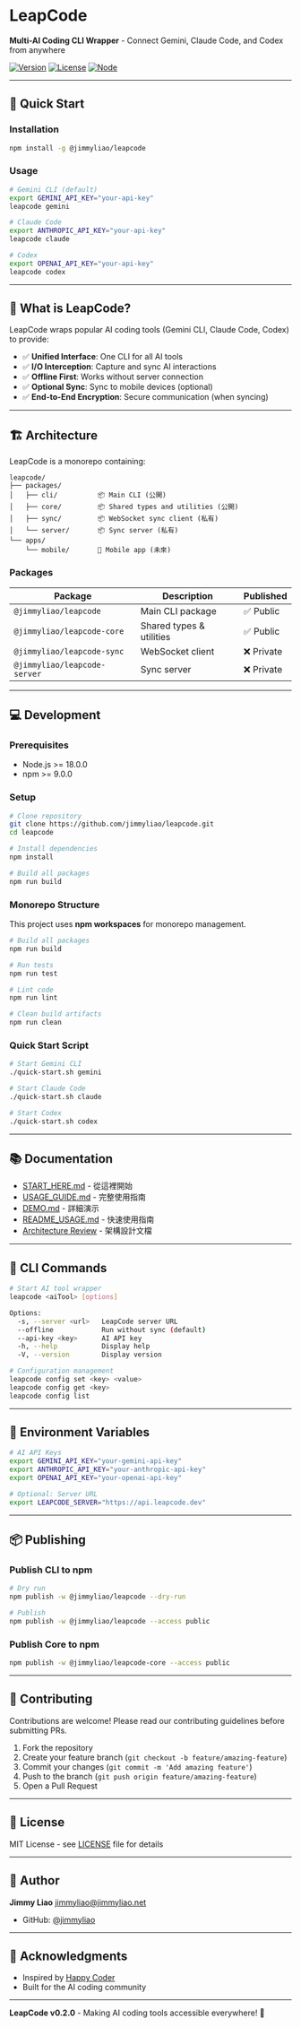 # LeapCode

**Multi-AI Coding CLI Wrapper** - Connect Gemini, Claude Code, and Codex from anywhere

[![Version](https://img.shields.io/badge/version-0.2.0-blue.svg)](https://github.com/jimmyliao/leapcode)
[![License](https://img.shields.io/badge/license-MIT-green.svg)](LICENSE)
[![Node](https://img.shields.io/badge/node-%3E%3D18.0.0-brightgreen.svg)](https://nodejs.org)

---

## 🚀 Quick Start

### Installation

```bash
npm install -g @jimmyliao/leapcode
```

### Usage

```bash
# Gemini CLI (default)
export GEMINI_API_KEY="your-api-key"
leapcode gemini

# Claude Code
export ANTHROPIC_API_KEY="your-api-key"
leapcode claude

# Codex
export OPENAI_API_KEY="your-api-key"
leapcode codex
```

---

## 📖 What is LeapCode?

LeapCode wraps popular AI coding tools (Gemini CLI, Claude Code, Codex) to provide:

- ✅ **Unified Interface**: One CLI for all AI tools
- ✅ **I/O Interception**: Capture and sync AI interactions
- ✅ **Offline First**: Works without server connection
- ✅ **Optional Sync**: Sync to mobile devices (optional)
- ✅ **End-to-End Encryption**: Secure communication (when syncing)

---

## 🏗️ Architecture

LeapCode is a monorepo containing:

```
leapcode/
├── packages/
│   ├── cli/          📦 Main CLI (公開)
│   ├── core/         📦 Shared types and utilities (公開)
│   ├── sync/         📦 WebSocket sync client (私有)
│   └── server/       📦 Sync server (私有)
└── apps/
    └── mobile/       📱 Mobile app (未來)
```

### Packages

| Package | Description | Published |
|---------|-------------|-----------|
| `@jimmyliao/leapcode` | Main CLI package | ✅ Public |
| `@jimmyliao/leapcode-core` | Shared types & utilities | ✅ Public |
| `@jimmyliao/leapcode-sync` | WebSocket client | ❌ Private |
| `@jimmyliao/leapcode-server` | Sync server | ❌ Private |

---

## 💻 Development

### Prerequisites

- Node.js >= 18.0.0
- npm >= 9.0.0

### Setup

```bash
# Clone repository
git clone https://github.com/jimmyliao/leapcode.git
cd leapcode

# Install dependencies
npm install

# Build all packages
npm run build
```

### Monorepo Structure

This project uses **npm workspaces** for monorepo management.

```bash
# Build all packages
npm run build

# Run tests
npm run test

# Lint code
npm run lint

# Clean build artifacts
npm run clean
```

### Quick Start Script

```bash
# Start Gemini CLI
./quick-start.sh gemini

# Start Claude Code
./quick-start.sh claude

# Start Codex
./quick-start.sh codex
```

---

## 📚 Documentation

- [START_HERE.md](START_HERE.md) - 從這裡開始
- [USAGE_GUIDE.md](USAGE_GUIDE.md) - 完整使用指南
- [DEMO.md](DEMO.md) - 詳細演示
- [README_USAGE.md](README_USAGE.md) - 快速使用指南
- [Architecture Review](.agents/collaboration/architecture-review.md) - 架構設計文檔

---

## 🔧 CLI Commands

```bash
# Start AI tool wrapper
leapcode <aiTool> [options]

Options:
  -s, --server <url>   LeapCode server URL
  --offline            Run without sync (default)
  --api-key <key>      AI API key
  -h, --help           Display help
  -V, --version        Display version

# Configuration management
leapcode config set <key> <value>
leapcode config get <key>
leapcode config list
```

---

## 🔐 Environment Variables

```bash
# AI API Keys
export GEMINI_API_KEY="your-gemini-api-key"
export ANTHROPIC_API_KEY="your-anthropic-api-key"
export OPENAI_API_KEY="your-openai-api-key"

# Optional: Server URL
export LEAPCODE_SERVER="https://api.leapcode.dev"
```

---

## 📦 Publishing

### Publish CLI to npm

```bash
# Dry run
npm publish -w @jimmyliao/leapcode --dry-run

# Publish
npm publish -w @jimmyliao/leapcode --access public
```

### Publish Core to npm

```bash
npm publish -w @jimmyliao/leapcode-core --access public
```

---

## 🤝 Contributing

Contributions are welcome! Please read our contributing guidelines before submitting PRs.

1. Fork the repository
2. Create your feature branch (`git checkout -b feature/amazing-feature`)
3. Commit your changes (`git commit -m 'Add amazing feature'`)
4. Push to the branch (`git push origin feature/amazing-feature`)
5. Open a Pull Request

---

## 📄 License

MIT License - see [LICENSE](LICENSE) file for details

---

## 👤 Author

**Jimmy Liao** <jimmyliao@jimmyliao.net>

- GitHub: [@jimmyliao](https://github.com/jimmyliao)

---

## 🙏 Acknowledgments

- Inspired by [Happy Coder](https://github.com/slopus/happy)
- Built for the AI coding community

---

**LeapCode v0.2.0** - Making AI coding tools accessible everywhere! 🚀
